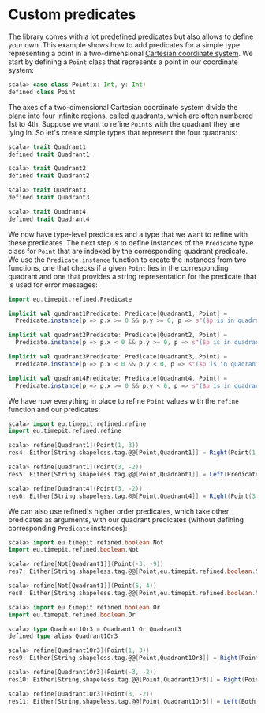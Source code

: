 # Custom predicates

The library comes with a lot [predefined predicates][provided-predicates]
but also allows to define your own. This example shows how to add predicates
for a simple type representing a point in a two-dimensional [Cartesian
coordinate system][cartesian-coordinate-system]. We start by defining a
`Point` class that represents a point in our coordinate system:

```scala
scala> case class Point(x: Int, y: Int)
defined class Point
```

The axes of a two-dimensional Cartesian coordinate system divide the plane into
four infinite regions, called quadrants, which are often numbered 1st to 4th.
Suppose we want to refine `Point`s with the quadrant they are lying in.
So let's create simple types that represent the four quadrants:

```scala
scala> trait Quadrant1
defined trait Quadrant1

scala> trait Quadrant2
defined trait Quadrant2

scala> trait Quadrant3
defined trait Quadrant3

scala> trait Quadrant4
defined trait Quadrant4
```

We now have type-level predicates and a type that we want to refine with these
predicates. The next step is to define instances of the `Predicate` type class
for `Point` that are indexed by the corresponding quadrant predicate. We use
the `Predicate.instance` function to create the instances from two functions,
one that checks if a given `Point` lies in the corresponding quadrant and one
that provides a string representation for the predicate that is used for error
messages:

```scala
import eu.timepit.refined.Predicate

implicit val quadrant1Predicate: Predicate[Quadrant1, Point] =
  Predicate.instance(p => p.x >= 0 && p.y >= 0, p => s"($p is in quadrant 1)")

implicit val quadrant2Predicate: Predicate[Quadrant2, Point] =
  Predicate.instance(p => p.x < 0 && p.y >= 0, p => s"($p is in quadrant 2)")

implicit val quadrant3Predicate: Predicate[Quadrant3, Point] =
  Predicate.instance(p => p.x < 0 && p.y < 0, p => s"($p is in quadrant 3)")

implicit val quadrant4Predicate: Predicate[Quadrant4, Point] =
  Predicate.instance(p => p.x >= 0 && p.y < 0, p => s"($p is in quadrant 4)")
```

We have now everything in place to refine `Point` values with the `refine`
function and our predicates:

```scala
scala> import eu.timepit.refined.refine
import eu.timepit.refined.refine

scala> refine[Quadrant1](Point(1, 3))
res4: Either[String,shapeless.tag.@@[Point,Quadrant1]] = Right(Point(1,3))

scala> refine[Quadrant1](Point(3, -2))
res5: Either[String,shapeless.tag.@@[Point,Quadrant1]] = Left(Predicate failed: (Point(3,-2) is in quadrant 1).)

scala> refine[Quadrant4](Point(3, -2))
res6: Either[String,shapeless.tag.@@[Point,Quadrant4]] = Right(Point(3,-2))
```

We can also use refined's higher order predicates, which take other predicates
as arguments, with our quadrant predicates (without defining corresponding
`Predicate` instances):

```scala
scala> import eu.timepit.refined.boolean.Not
import eu.timepit.refined.boolean.Not

scala> refine[Not[Quadrant1]](Point(-3, -9))
res7: Either[String,shapeless.tag.@@[Point,eu.timepit.refined.boolean.Not[Quadrant1]]] = Right(Point(-3,-9))

scala> refine[Not[Quadrant1]](Point(5, 4))
res8: Either[String,shapeless.tag.@@[Point,eu.timepit.refined.boolean.Not[Quadrant1]]] = Left(Predicate (Point(5,4) is in quadrant 1) did not fail.)

scala> import eu.timepit.refined.boolean.Or
import eu.timepit.refined.boolean.Or

scala> type Quadrant1Or3 = Quadrant1 Or Quadrant3
defined type alias Quadrant1Or3

scala> refine[Quadrant1Or3](Point(1, 3))
res9: Either[String,shapeless.tag.@@[Point,Quadrant1Or3]] = Right(Point(1,3))

scala> refine[Quadrant1Or3](Point(-3, -2))
res10: Either[String,shapeless.tag.@@[Point,Quadrant1Or3]] = Right(Point(-3,-2))

scala> refine[Quadrant1Or3](Point(3, -2))
res11: Either[String,shapeless.tag.@@[Point,Quadrant1Or3]] = Left(Both predicates of ((Point(3,-2) is in quadrant 1) || (Point(3,-2) is in quadrant 3)) failed. Left: Predicate failed: (Point(3,-2) is in quadrant 1). Right: Predicate failed: (Point(3,-2) is in quadrant 3).)
```

[provided-predicates]: https://github.com/fthomas/refined#provided-predicates
[cartesian-coordinate-system]: http://en.wikipedia.org/wiki/Cartesian_coordinate_system
